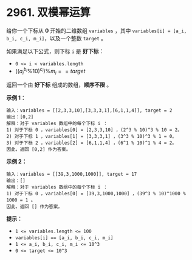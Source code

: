 # 2961. 双模幂运算

给你一个下标从 **0** 开始的二维数组 `variables` ，其中 `variables[i] = [a_i, b_i, c_i, m_i]`，以及一个整数 `target` 。

如果满足以下公式，则下标 `i` 是 **好下标**：

- `0 <= i < variables.length`
- $((a_i^{b_i} \% 10)^{c_i}) \% m_i == target$

返回一个由 **好下标** 组成的数组，**顺序不限** 。

**示例 1：**

```()
输入：variables = [[2,3,3,10],[3,3,3,1],[6,1,1,4]], target = 2
输出：[0,2]
解释：对于 variables 数组中的每个下标 i ：
1) 对于下标 0 ，variables[0] = [2,3,3,10] ，(2^3 % 10)^3 % 10 = 2。
2) 对于下标 1 ，variables[1] = [3,3,3,1] ，(3^3 % 10)^3 % 1 = 0。
3) 对于下标 2 ，variables[2] = [6,1,1,4] ，(6^1 % 10)^1 % 4 = 2。
因此，返回 [0,2] 作为答案。
```

**示例 2：**

```()
输入：variables = [[39,3,1000,1000]], target = 17
输出：[]
解释：对于 variables 数组中的每个下标 i ：
1) 对于下标 0 ，variables[0] = [39,3,1000,1000] ，(39^3 % 10)^1000 % 1000 = 1 。
因此，返回 [] 作为答案。
```

**提示：**

- `1 <= variables.length <= 100`
- `variables[i] == [a_i, b_i, c_i, m_i]`
- `1 <= a_i, b_i, c_i, m_i <= 10^3`
- `0 <= target <= 10^3`
